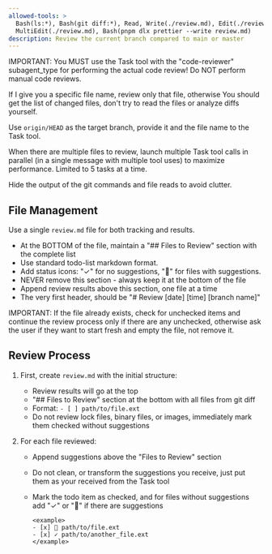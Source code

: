 ```yaml
---
allowed-tools: >
  Bash(ls:*), Bash(git diff:*), Read, Write(./review.md), Edit(./review.md),
  MultiEdit(./review.md), Bash(pnpm dlx prettier --write review.md)
description: Review the current branch compared to main or master
---
```


IMPORTANT: You MUST use the Task tool with the "code-reviewer" subagent_type for
performing the actual code review! Do NOT perform manual code reviews.

If I give you a specific file name, review only that file, otherwise You should
get the list of changed files, don't try to read the files or analyze diffs
yourself.

Use `origin/HEAD` as the target branch, provide it and the file name to the Task
tool.

When there are multiple files to review, launch multiple Task tool calls in
parallel (in a single message with multiple tool uses) to maximize performance.
Limited to 5 tasks at a time.

Hide the output of the git commands and file reads to avoid clutter.

## File Management

Use a single `review.md` file for both tracking and results.

- At the BOTTOM of the file, maintain a "## Files to Review" section with the
  complete list
- Use standard todo-list markdown format.
- Add status icons: "✓" for no suggestions, "󰟶" for files with suggestions.
- NEVER remove this section - always keep it at the bottom of the file
- Append review results above this section, one file at a time
- The very first header, should be "# Review [date] [time] [branch name]"

IMPORTANT: If the file already exists, check for unchecked items and continue
the review process only if there are any unchecked, otherwise ask the user if
they want to start fresh and empty the file, not remove it.

## Review Process

1. First, create `review.md` with the initial structure:
   - Review results will go at the top
   - "## Files to Review" section at the bottom with all files from git diff
   - Format: `- [ ] path/to/file.ext`
   - Do not review lock files, binary files, or images, immediately mark them
     checked without suggestions

2. For each file reviewed:
   - Append suggestions above the "Files to Review" section
   - Do not clean, or transform the suggestions you receive, just put them as
     your received from the Task tool
   - Mark the todo item as checked, and for files without suggestions add "✓" or
     "󰟶" if there are suggestions

     ```
     <example>
     - [x] 󰟶 path/to/file.ext
     - [x] ✓ path/to/another_file.ext
     </example>

     ```
